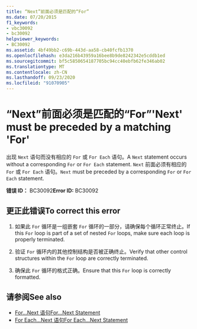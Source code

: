```yaml
---
title: “Next”前面必须是匹配的“For”
ms.date: 07/20/2015
f1_keywords:
- vbc30092
- bc30092
helpviewer_keywords:
- BC30092
ms.assetid: 4bf49bb2-c69b-443d-aa58-cb40fcfb1370
ms.openlocfilehash: e3da216b43959a16bee8b9de8242342e5cddb1ed
ms.sourcegitcommit: bf5c5850654187705bc94cc40ebfb62fe346ab02
ms.translationtype: MT
ms.contentlocale: zh-CN
ms.lasthandoff: 09/23/2020
ms.locfileid: "91070905"
---
```

# <a name="next-must-be-preceded-by-a-matching-for"></a><span data-ttu-id="f2e76-102">“Next”前面必须是匹配的“For”</span><span class="sxs-lookup"><span data-stu-id="f2e76-102">'Next' must be preceded by a matching 'For'</span></span>

<span data-ttu-id="f2e76-103">出现 `Next` 语句而没有相应的 `For` 或 `For Each` 语句。</span><span class="sxs-lookup"><span data-stu-id="f2e76-103">A `Next` statement occurs without a corresponding `For` or `For Each` statement.</span></span> <span data-ttu-id="f2e76-104">`Next` 前面必须有相应的 `For` 或 `For Each` 语句。</span><span class="sxs-lookup"><span data-stu-id="f2e76-104">`Next` must be preceded by a corresponding `For` or `For Each` statement.</span></span>  
  
 <span data-ttu-id="f2e76-105">**错误 ID：** BC30092</span><span class="sxs-lookup"><span data-stu-id="f2e76-105">**Error ID:** BC30092</span></span>  
  
## <a name="to-correct-this-error"></a><span data-ttu-id="f2e76-106">更正此错误</span><span class="sxs-lookup"><span data-stu-id="f2e76-106">To correct this error</span></span>  
  
1. <span data-ttu-id="f2e76-107">如果此 `For` 循环是一组嵌套 `For` 循环的一部分，请确保每个循环正常终止。</span><span class="sxs-lookup"><span data-stu-id="f2e76-107">If this `For` loop is part of a set of nested `For` loops, make sure each loop is properly terminated.</span></span>  
  
2. <span data-ttu-id="f2e76-108">验证 `For` 循环内的其他控制结构是否被正确终止。</span><span class="sxs-lookup"><span data-stu-id="f2e76-108">Verify that other control structures within the `For` loop are correctly terminated.</span></span>  
  
3. <span data-ttu-id="f2e76-109">确保此 `For` 循环的格式正确。</span><span class="sxs-lookup"><span data-stu-id="f2e76-109">Ensure that this `For` loop is correctly formatted.</span></span>  
  
## <a name="see-also"></a><span data-ttu-id="f2e76-110">请参阅</span><span class="sxs-lookup"><span data-stu-id="f2e76-110">See also</span></span>

- [<span data-ttu-id="f2e76-111">For...Next 语句</span><span class="sxs-lookup"><span data-stu-id="f2e76-111">For...Next Statement</span></span>](../language-reference/statements/for-next-statement.md)
- [<span data-ttu-id="f2e76-112">For Each...Next 语句</span><span class="sxs-lookup"><span data-stu-id="f2e76-112">For Each...Next Statement</span></span>](../language-reference/statements/for-each-next-statement.md)
